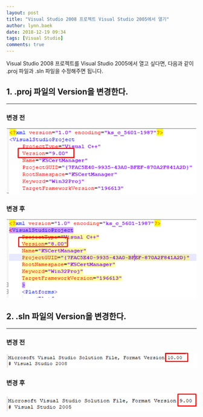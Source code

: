 ```yaml
---
layout: post
title: "Visual Studio 2008 프로젝트 Visual Studio 2005에서 열기"
author: lynn.baek
date: 2018-12-19 09:34
tags: [Visual Studio]
comments: true
---
```


Visual Studio 2008 프로젝트를 Visual Studio 2005에서 열고 싶다면,
다음과 같이 .proj 파일과 .sln 파일을 수정해주면 됩니다.


## 1. .proj 파일의 Version을 변경한다.
---

### 변경 전
![](/files/1-49ccb77c-2587-4159-a1af-ddf669cef449.PNG)


### 변경 후
![](/files/2-eb35ef18-cda6-42d4-952a-65252a8811cd.PNG)



## 2. .sln 파일의 Version을 변경한다.
---

### 변경 전
![](/files/3-ee7064cc-5136-4f19-adac-edb88f1c0a5d.PNG)


### 변경 후
![](/files/4-bb0bdaf4-e4ae-4c5b-a3a3-ff4757ab6025.PNG)
